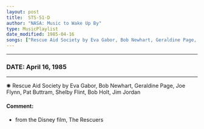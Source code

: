 ```yaml
---
layout: post
title:  STS-51-D
author: "NASA: Music to Wake Up By"
type: MusicPlaylist
date_modified: 1985-04-16
songs: ["Rescue Aid Society by Eva Gabor, Bob Newhart, Geraldine Page, Joe Flynn, Pat Buttram, Shelby Flint, Bob Holt, Jim Jordan"]
---
```


----
### DATE: April 16, 1985
----
✺ Rescue Aid Society by Eva Gabor, Bob Newhart, Geraldine Page, Joe Flynn, Pat Buttram, Shelby Flint, Bob Holt, Jim Jordan

#### Comment:
* from the Disney film, The Rescuers



<br/>
<center>
	<a target="_blank"
	   href="https://twitter.com/intent/tweet?hashtags=Space,NASA,Playlist,NASAWakeupCalls,SpaceProgram&text={{ page.author}}, '{{ page.songs.first }}' {{ page.title }}, {{ page.date | date: '%B %d, %Y' }}. {{ site.url }}{{ page.url }}&via=nasawakeupcalls"><i class="fab fa-twitter" alt="Tweet this page" style="font-size: 1.3em;"></i></a>
	&nbsp; 	<i class="fas fa-user-astronaut" style="font-size: 1.5em;"></i> &nbsp;
    <a id="custom_amazon_link"
       type="amzn" search="#"
       category="popular music">
    <i class="fab fa-amazon" style="font-size: 1.3em;"></i></a>
</center>

<!-- Randomly resolve an individual entry from a song array -->
<script src="/assets/javascript/seedrandom.min.js"></script>
<script>
  var wake_me_up = ["Rescue Aid Society by Eva Gabor, Bob Newhart, Geraldine Page, Joe Flynn, Pat Buttram, Shelby Flint, Bob Holt, Jim Jordan"];
  var prng = new Math.seedrandom();
  function randomSong() {
    song = wake_me_up[Math.floor(Math.random() * wake_me_up.length)];
    var amazon_link = document.getElementById("custom_amazon_link");
    amazon_link.setAttribute("search", song);
  }
  window.onload = randomSong();
</script>
